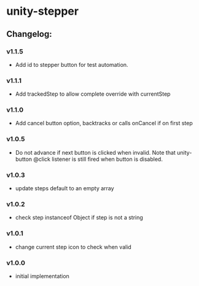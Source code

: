 # unity-stepper

## Changelog:

### v1.1.5
- Add id to stepper button for test automation.

### v1.1.1
- Add trackedStep to allow complete override with currentStep

### v1.1.0
- Add cancel button option, backtracks or calls onCancel if on first step

### v1.0.5
- Do not advance if next button is clicked when invalid. Note that unity-button @click listener is still fired when button is disabled.

### v1.0.3
- update steps default to an empty array

### v1.0.2
- check step instanceof Object if step is not a string

### v1.0.1
- change current step icon to check when valid

### v1.0.0
- initial implementation
